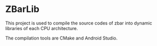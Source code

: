 # ZBarLib
This project is used to compile the source codes of zbar into dynamic libraries of each CPU architecture.

The compilation tools are CMake and Android Studio.
